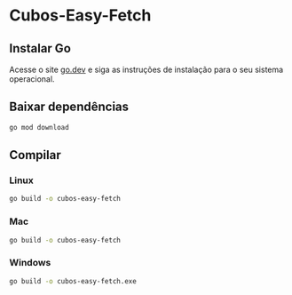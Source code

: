 # Cubos-Easy-Fetch

## Instalar Go
Acesse o site [go.dev](https://go.dev/doc/install) e siga as instruções de instalação para o seu sistema operacional.

## Baixar dependências
```bash
go mod download
```

## Compilar
### Linux
```bash
go build -o cubos-easy-fetch
```

### Mac
```bash
go build -o cubos-easy-fetch
```

### Windows
```bash
go build -o cubos-easy-fetch.exe
```
